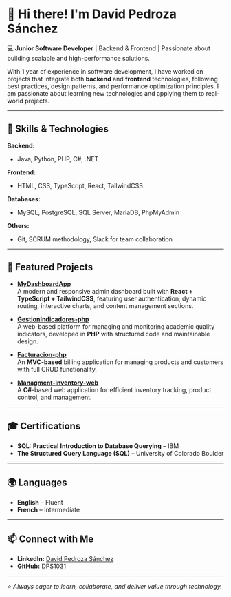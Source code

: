 # 👋 Hi there! I'm David Pedroza Sánchez

💻 **Junior Software Developer** | Backend & Frontend | Passionate about building scalable and high-performance solutions.

With 1 year of experience in software development, I have worked on projects that integrate both **backend** and **frontend** technologies, following best practices, design patterns, and performance optimization principles. I am passionate about learning new technologies and applying them to real-world projects.

---

## 🚀 Skills & Technologies

**Backend:**
- Java, Python, PHP, C#, .NET

**Frontend:**
- HTML, CSS, TypeScript, React, TailwindCSS

**Databases:**
- MySQL, PostgreSQL, SQL Server, MariaDB, PhpMyAdmin

**Others:**
- Git, SCRUM methodology, Slack for team collaboration

---

## 📂 Featured Projects

- **[MyDashboardApp](https://github.com/DPS1031/MyDasboardApp)**  
  A modern and responsive admin dashboard built with **React + TypeScript + TailwindCSS**, featuring user authentication, dynamic routing, interactive charts, and content management sections.

- **[GestionIndicadores-php](https://github.com/DPS1031/GestionIndicadores-php)**  
  A web-based platform for managing and monitoring academic quality indicators, developed in **PHP** with structured code and maintainable design.

- **[Facturacion-php](https://github.com/DPS1031/Facturacion-php)**  
  An **MVC-based** billing application for managing products and customers with full CRUD functionality.

- **[Managment-inventory-web](https://github.com/DPS1031/Managment-inventory-web)**  
  A **C#**-based web application for efficient inventory tracking, product control, and management.

---

## 🎓 Certifications

- **SQL: Practical Introduction to Database Querying** – IBM  
- **The Structured Query Language (SQL)** – University of Colorado Boulder  

---

## 🌍 Languages

- **English** – Fluent  
- **French** – Intermediate  

---

## 📫 Connect with Me

- **LinkedIn:** [David Pedroza Sánchez](https://www.linkedin.com/in/david-pedroza-sanchez-9525b0346/)  
- **GitHub:** [DPS1031](https://github.com/DPS1031)  

---

⭐ _Always eager to learn, collaborate, and deliver value through technology._

